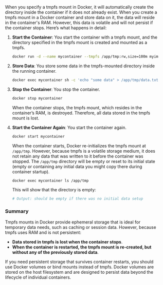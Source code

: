 When you specify a tmpfs mount in Docker, it will automatically create the directory inside the container if it does not already exist.
When you create a tmpfs mount in a Docker container and store data on it, the data will reside in the container's RAM. However, this data is volatile and will not persist if the container stops. Here’s what happens in detail:

1. **Start the Container**: You start the container with a tmpfs mount, and the directory specified in the tmpfs mount is created and mounted as a tmpfs.
   
    ```sh
    docker run -d --name mycontainer --tmpfs /app/tmp:rw,size=100m myimage
    ```

2. **Store Data**: You store some data in the tmpfs-mounted directory inside the running container.

    ```sh
    docker exec mycontainer sh -c 'echo "some data" > /app/tmp/data.txt'
    ```

3. **Stop the Container**: You stop the container.

    ```sh
    docker stop mycontainer
    ```

    When the container stops, the tmpfs mount, which resides in the container’s RAM, is destroyed. Therefore, all data stored in the tmpfs mount is lost.

4. **Start the Container Again**: You start the container again.

    ```sh
    docker start mycontainer
    ```

    When the container starts, Docker re-initializes the tmpfs mount at `/app/tmp`. However, because tmpfs is a volatile storage medium, it does not retain any data that was written to it before the container was stopped. The `/app/tmp` directory will be empty or reset to its initial state (empty or containing any initial data you might copy there during container startup).

    ```sh
    docker exec mycontainer ls /app/tmp
    ```

    This will show that the directory is empty:

    ```sh
    # Output: should be empty if there was no initial data setup
    ```

### Summary

Tmpfs mounts in Docker provide ephemeral storage that is ideal for temporary data needs, such as caching or session data. However, because tmpfs uses RAM and is not persistent:

- **Data stored in tmpfs is lost when the container stops**.
- **When the container is restarted, the tmpfs mount is re-created, but without any of the previously stored data**.

If you need persistent storage that survives container restarts, you should use Docker volumes or bind mounts instead of tmpfs. Docker volumes are stored on the host filesystem and are designed to persist data beyond the lifecycle of individual containers.